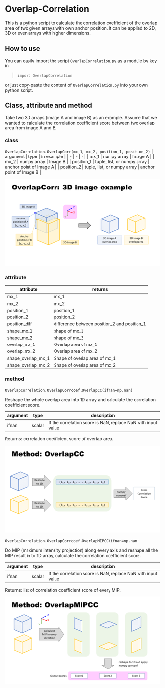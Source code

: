 # Overlap-Correlation
This is a python script to calculate the correlation coefficient of the overlap area of two given arrays with own anchor position. It can be applied to 2D, 3D or even arrays with higher dimensions.

## How to use
You can easily import the script `OverlapCorrelation.py` as a module by key in
> `import OverlapCorrelation` 
 
or just copy-paste the content of `OverlapCorrelation.py` into your own python script.

## Class, attribute and method
Take two 3D arrays (image A and image B) as an example. Assume that we wanted to calculate the correlation coefficient score between two overlap area from image A and B.

### class

`OverlapCorrelation.OverlapCorr(mx_1, mx_2, position_1, position_2)`
| argument | type | in example |
| - | - | - |
| mx_1 | numpy array | Image A |
| mx_2 | numpy array | Image B |
| position_1 | tuple, list, or numpy array | anchor point of Image A |
| position_2 | tuple, list, or numpy array | anchor point of Image B |

![OverlapCorr: 3D image example](img1.png)

### attribute
| attribute | returns |
| - | - |
| mx_1 | mx_1|
| mx_2 | mx_2|
| position_1 | position_1 |
| position_2 | position_2 |
| position_diff | difference between position_2 and position_1 |
| shape_mx_1| shape of mx_1 |
| shape_mx_2| shape of mx_2 |
| overlap_mx_1| Overlap area of mx_1 |
| overlap_mx_2| Overlap area of mx_2 |
| shape_overlap_mx_1| Shape of overlap area of mx_1 |
| shape_overlap_mx_2| Shape of overlap area of mx_2 |

### method

`OverlapCorrelation.OverlapCorrcoef.OverlapCC(ifnan=np.nan)`

Reshape the whole overlap area into 1D array and calculate the correlation coefficient score.

| argument | type | description |
| - | - | - |
| ifnan | scalar | If the correlation score is NaN, replace NaN with input value |

Returns: correlation coefficient score of overlap area.

![Method: OverlapCC](img2.png)

`OverlapCorrelation.OverlapCorrcoef.OverlapMIPCC(ifnan=np.nan)`

Do MIP (maximum intensity projection) along every axis and reshape all the MIP result in to 1D array, calculate the correlation coefficient score.

| argument | type | description |
| - | - | - |
| ifnan | scalar | If the correlation score is NaN, replace NaN with input value |

Returns: list of correlation coefficient score of every MIP.

![Method: OverlapMIPCC](img3.png)
